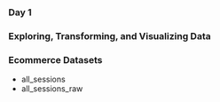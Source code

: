 ### Day 1
### Exploring, Transforming, and Visualizing Data

### Ecommerce Datasets

- all_sessions
- all_sessions_raw